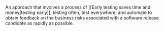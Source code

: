 An approach that involves a process of [[Early testing saves time and money|testing early]], testing often, test everywhere, and automate to obtain feedback on the business risks associated with a software release candidate as rapidly as possible.